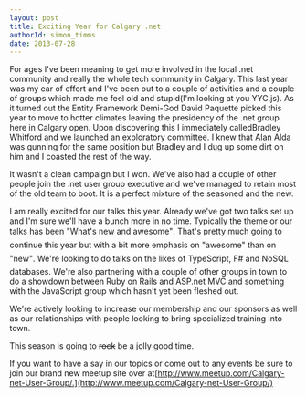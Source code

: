 ```yaml
---
layout: post
title: Exciting Year for Calgary .net
authorId: simon_timms
date: 2013-07-28
---
```


For ages I've been meaning to get more involved in the local .net community and really the whole tech community in Calgary. This last year was my ear of effort and I've been out to a couple of activities and a couple of groups which made me feel old and stupid(I'm looking at you YYC.js). As it turned out the Entity Framework Demi-God David Paquette picked this year to move to hotter climates leaving the presidency of the .net group here in Calgary open. Upon discovering this I immediately calledBradley Whitford and we launched an exploratory committee. I knew that Alan Alda was gunning for the same position but Bradley and I dug up some dirt on him and I coasted the rest of the way.

It wasn't a clean campaign but I won. We've also had a couple of other people join the .net user group executive and we've managed to retain most of the old team to boot. It is a perfect mixture of the seasoned and the new.

I am really excited for our talks this year. Already we've got two talks set up and I'm sure we'll have a bunch more in no time. Typically the theme or our talks has been "What's new and awesome". That's pretty much going to continue this year but with a bit more emphasis on "awesome" than on "new". We're looking to do talks on the likes of TypeScript, F# and NoSQL databases. We're also partnering with a couple of other groups in town to do a showdown between Ruby on Rails and ASP.net MVC and something with the JavaScript group which hasn't yet been fleshed out.

We're actively looking to increase our membership and our sponsors as well as our relationships with people looking to bring specialized training into town.

This season is going to <del>rock</del> be a jolly good time.

If you want to have a say in our topics or come out to any events be sure to join our brand new meetup site over at[http://www.meetup.com/Calgary-net-User-Group/.](http://www.meetup.com/Calgary-net-User-Group/)



